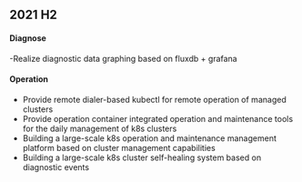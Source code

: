 ## 2021 H2


#### Diagnose
-Realize diagnostic data graphing based on fluxdb + grafana

#### Operation
- Provide remote dialer-based kubectl for remote operation of managed clusters
- Provide operation container integrated operation and maintenance tools for the daily management of k8s clusters
- Building a large-scale k8s operation and maintenance management platform based on cluster management capabilities
- Building a large-scale k8s cluster self-healing system based on diagnostic events
